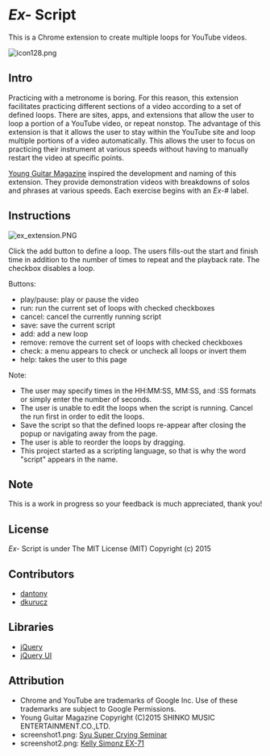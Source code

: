 # *Ex-* Script

This is a Chrome extension to create multiple loops for YouTube videos.

![icon128.png](https://raw.githubusercontent.com/dantony/exscript/master/icons/icon128.png)

## Intro
Practicing with a metronome is boring. For this reason, this extension facilitates practicing different sections of a video according to a set of defined loops. There are sites, apps, and extensions that allow the user to loop a portion of a YouTube video, or repeat nonstop. The advantage of this extension is that it allows the user to stay within the YouTube site and loop multiple portions of a video automatically. This allows the user to focus on practicing their instrument at various speeds without having to manually restart the video at specific points.

[Young Guitar Magazine](http://youngguitar.jp/) inspired the development and naming of this extension. They provide demonstration videos with breakdowns of solos and phrases at various speeds. Each exercise begins with an *Ex-*# label. 

## Instructions

![ex_extension.PNG](https://raw.githubusercontent.com/dantony/exscript/master/ex_extension.PNG)

Click the add button to define a loop. The users fills-out the start and finish time in addition to the number of times to repeat and the playback rate. The checkbox disables a loop.

Buttons:
* play/pause: play or pause the video
* run: run the current set of loops with checked checkboxes
* cancel: cancel the currently running script
* save: save the current script
* add: add a new loop
* remove: remove the current set of loops with checked checkboxes
* check: a menu appears to check or uncheck all loops or invert them
* help: takes the user to this page

Note:
* The user may specify times in the HH:MM:SS, MM:SS, and :SS formats or simply enter the number of seconds.
* The user is unable to edit the loops when the script is running. Cancel the run first in order to edit the loops.
* Save the script so that the defined loops re-appear after closing the popup or navigating away from the page.
* The user is able to reorder the loops by dragging.
* This project started as a scripting language, so that is why the word "script" appears in the name.

## Note
This is a work in progress so your feedback is much appreciated, thank you!

## License
*Ex-* Script is under The MIT License (MIT) Copyright (c) 2015

## Contributors
* [dantony](https://github.com/dantony/)
* [dkurucz](https://github.com/dkurucz/)

## Libraries
* [jQuery](http://jquery.com/)
* [jQuery UI](http://jqueryui.com/)

## Attribution
* Chrome and YouTube are trademarks of Google Inc. Use of these trademarks are subject to Google Permissions.
* Young Guitar Magazine Copyright (C)2015 SHINKO MUSIC ENTERTAINMENT.CO.,LTD.
* screenshot1.png: [Syu Super Crying Seminar](https://www.youtube.com/watch?v=3BDaiNT8quM)
* screenshot2.png: [Kelly Simonz EX-71](https://www.youtube.com/watch?v=Rj-zD74f_q4)